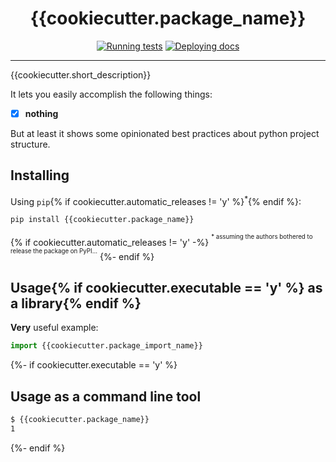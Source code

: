 <h1 align="center">{{cookiecutter.package_name}}</h1>

<div align="center">

[![Running tests]({{cookiecutter.repo_url}}/actions/workflows/test.yml/badge.svg)]({{cookiecutter.repo_url}}/actions/workflows/test.yml)
[![Deploying docs]({{cookiecutter.repo_url}}/actions/workflows/docs.yml/badge.svg)]({{cookiecutter.repo_url}}/actions/workflows/docs.yml)

</div>

---

{{cookiecutter.short_description}}

It lets you easily accomplish the following things:

- [x] **nothing**

But at least it shows some opinionated best practices about python project structure.

## Installing

Using ```pip```{% if cookiecutter.automatic_releases != 'y' %}<sup>*</sup>{% endif %}:

```sh
pip install {{cookiecutter.package_name}}
```

{% if cookiecutter.automatic_releases != 'y' -%}
<sup><sup>* assuming the authors bothered to release the package on PyPI...</sup></sup>
{%- endif %}

## Usage{% if cookiecutter.executable == 'y' %} as a library{% endif %}

**Very** useful example:

```python
import {{cookiecutter.package_import_name}}
```

{%- if cookiecutter.executable == 'y' %}
## Usage as a command line tool

```sh
$ {{cookiecutter.package_name}}
1
```
{%- endif %}